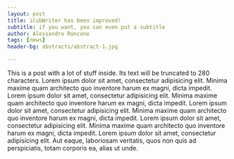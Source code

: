 ```yaml
---
layout: post
title: iCubWriter has been improved!
subtitle: if you want, you can even put a subtitle
author: Alessandro Roncone
tags: [news]
header-bg: abstracts/abstract-1.jpg

---
```


This is a post with a lot of stuff inside. Its text will be truncated to 280 characters.
Lorem ipsum dolor sit amet, consectetur adipisicing elit. Minima maxime quam architecto quo inventore harum ex magni, dicta impedit.
Lorem ipsum dolor sit amet, consectetur adipisicing elit. Minima maxime quam architecto quo inventore harum ex magni, dicta impedit.
Lorem ipsum dolor sit amet, consectetur adipisicing elit. Minima maxime quam architecto quo inventore harum ex magni, dicta impedit.
Lorem ipsum dolor sit amet, consectetur adipisicing elit. Minima maxime quam architecto quo inventore harum ex magni, dicta impedit.
Lorem ipsum dolor sit amet, consectetur adipisicing elit. Aut eaque, laboriosam veritatis, quos non quis ad perspiciatis, totam corporis ea, alias ut unde.
